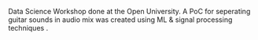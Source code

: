 Data Science Workshop done at the Open University.
A PoC for seperating guitar sounds in audio mix was created using ML & signal processing techniques .

